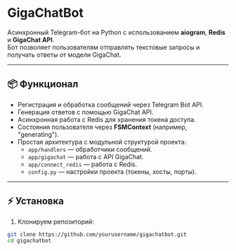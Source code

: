 # GigaChatBot

Асинхронный Telegram-бот на Python с использованием **aiogram**, **Redis** и **GigaChat API**.  
Бот позволяет пользователям отправлять текстовые запросы и получать ответы от модели GigaChat.

---

## 📦 Функционал

- Регистрация и обработка сообщений через Telegram Bot API.
- Генерация ответов с помощью GigaChat API.
- Асинхронная работа с Redis для хранения токена доступа.
- Состояния пользователя через **FSMContext** (например, "generating").
- Простая архитектура с модульной структурой проекта:
  - `app/handlers` — обработчики сообщений.
  - `app/gigachat` — работа с API GigaChat.
  - `app/connect_redis` — работа с Redis.
  - `config.py` — настройки проекта (токены, хосты, порты).

---

## ⚡ Установка

1. Клонируем репозиторий:

```bash
git clone https://github.com/yourusername/gigachatbot.git
cd gigachatbot
